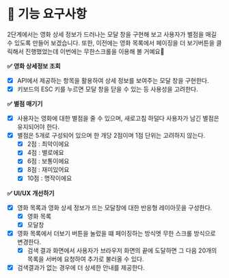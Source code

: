 # 🎯 기능 요구사항

2단계에서는 영화 상세 정보가 드러나는 모달 창을 구현해 보고 사용자가 별점을 매길 수 있도록 만들어 보겠습니다. 또한, 이전에는 영화 목록에서 페이징을 더 보기버튼을 클릭해서 진행했었는데 이번에는 무한스크롤을 이용해 볼 거예요🤗

**✅ 영화 상세정보 조회**

- [x] API에서 제공하는 항목을 활용하여 상세 정보를 보여주는 모달 창을 구현한다.
- [x] 키보드의 ESC 키를 누르면 모달 창을 닫을 수 있는 등 사용성을 고려한다.

**✅ 별점 매기기**

- [x] 사용자는 영화에 대한 별점을 줄 수 있으며, 새로고침 하덜다 사용자가 남긴 별점은 유지되어야 한다.
- [x] 별점은 5개로 구성되어 있으며 한 개당 2점이며 1점 단위는 고려하지 않는다.
  - [x] 2점 : 최악이에요
  - [x] 4점 : 별로에요
  - [x] 6점 : 보통이에요
  - [x] 8점 : 재미있어요
  - [x] 10점 : 명작이에요

**✅ UI/UX 개선하기**

- [x] 영화 목록과 영화 상세 정보가 뜨는 모달창에 대한 반응형 레이아웃을 구성한다.
  - [x] 영화 목록
  - [x] 모달창
- [x] 영화 목록에서 더보기 버튼을 눌렀을 떄 페이징하는 방식엣 무한 스크롤 방식으로 변경한다.
  - [x] 검색 결과 화면에서 사용자가 브라우저 화면의 끝에 도달하면 그 다음 20개의 목록을 서버에 요청하여 추가로 불러올 수 있다.
- [x] 검색결과가 없는 경우에 더 상세한 안내를 제공한다.
